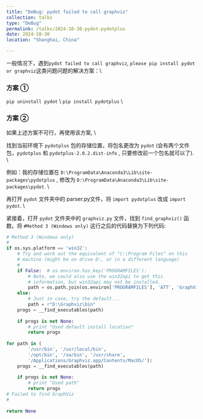 ```yaml
---
title: "DeBug: pydot failed to call graphviz"
collection: talks
type: "DeBug"
permalink: /talks/2024-10-30-pydot-pydotplus
date: 2024-10-30
location: "Shanghai, China"

---
```


一般情况下，遇到`pydot failed to call graphviz`, `please pip install pydot or graphviz`这类问题问题的解决方案：\\

### 方案 ①
`pip uninstall pydot` \\
`pip install pydotplus` \\

### 方案 ②
如果上述方案不可行，再使用该方案, \\

找到当前环境下 `pydotplus` 包的存储位置，将包名更改为 `pydot` (会有两个文件包，`pydotplus` 和 `pydotplus-2.0.2.dist-info` , 只要修改前一个包名就可以了). \\

例如：我的存储位置在 `D:\ProgramData\Anaconda3\Lib\site-packages\pydotplus` , 修改为 `D:\ProgramData\Anaconda3\Lib\site-packages\pydot`. \\

再打开 `pydot` 文件夹中的 parser.py文件，将 `import pydotplus` 改成 `import pydot`. \\

紧接着，打开 `pydot` 文件夹中的 `graphviz.py` 文件，找到 `find_graphviz()` 函数。将 `#Method 3 (Windows only)` 这行之后的代码替换为下列代码:

```python
# Method 3 (Windows only)
#
if os.sys.platform == 'win32':
    # Try and work out the equivalent of "C:\Program Files" on this
    # machine (might be on drive D:, or in a different language)
    #
    if False:  # os.environ.has_key('PROGRAMFILES'):
        # Note, we could also use the win32api to get this
        # information, but win32api may not be installed.
        path = os.path.join(os.environ['PROGRAMFILES'], 'ATT', 'GraphViz', 'bin')
    else:
        # Just in case, try the default...
        path = r"D:\Graphviz\bin"
    progs = __find_executables(path)
 
    if progs is not None:
        # print "Used default install location"
        return progs
 
for path in (
        '/usr/bin', '/usr/local/bin',
        '/opt/bin', '/sw/bin', '/usr/share',
        '/Applications/Graphviz.app/Contents/MacOS/'):
    progs = __find_executables(path)
 
    if progs is not None:
        # print "Used path"
        return progs
# Failed to find GraphViz
#
 
return None
```
